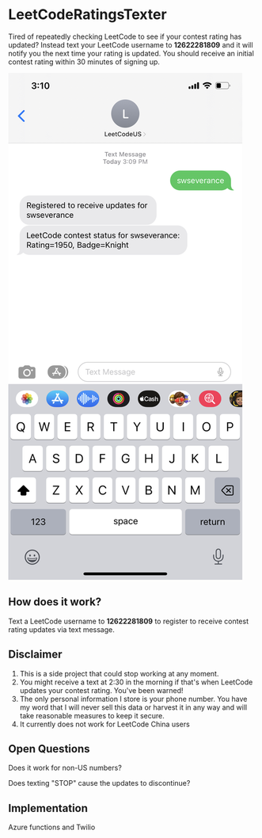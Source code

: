 # LeetCodeRatingsTexter

Tired of repeatedly checking LeetCode to see if your contest rating has updated? Instead text your LeetCode username to **12622281809** and it will notify you the next time your rating is updated. You should receive an initial contest rating within 30 minutes of signing up.

![Text](./Text.jpeg "Text")

## How does it work?

Text a LeetCode username to **12622281809** to register to receive contest rating updates via text message.

## Disclaimer

1. This is a side project that could stop working at any moment.
2. You might receive a text at 2:30 in the morning if that's when LeetCode updates your contest rating. You've been warned!
3. The only personal information I store is your phone number. You have my word that I will never sell this data or harvest it in any way and will take reasonable measures to keep it secure.
4. It currently does not work for LeetCode China users

## Open Questions

Does it work for non-US numbers?

Does texting "STOP" cause the updates to discontinue?

## Implementation

Azure functions and Twilio